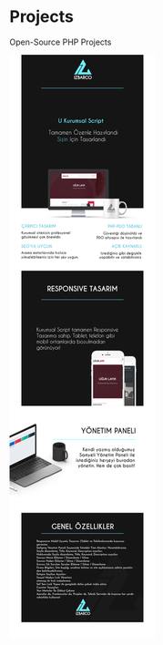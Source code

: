# Projects
Open-Source PHP Projects

<img src="https://github.com/RSametSamyeli/Projects/blob/main/kuafor/Snapshot.png?raw=true">
